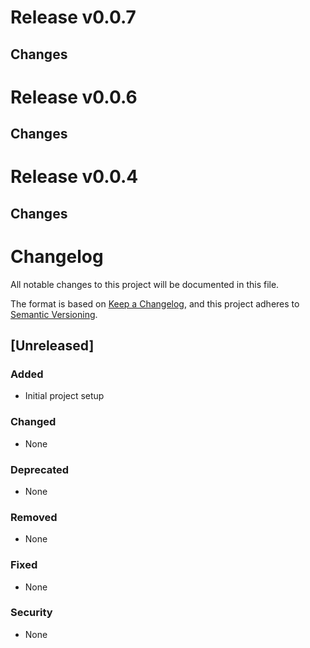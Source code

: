 # Release v0.0.7

## Changes


# Release v0.0.6

## Changes


# Release v0.0.4

## Changes


# Changelog

All notable changes to this project will be documented in this file.

The format is based on [Keep a Changelog](https://keepachangelog.com/en/1.0.0/),
and this project adheres to [Semantic Versioning](https://semver.org/spec/v2.0.0.html).

## [Unreleased]

### Added
- Initial project setup

### Changed
- None

### Deprecated
- None

### Removed
- None

### Fixed
- None

### Security
- None 